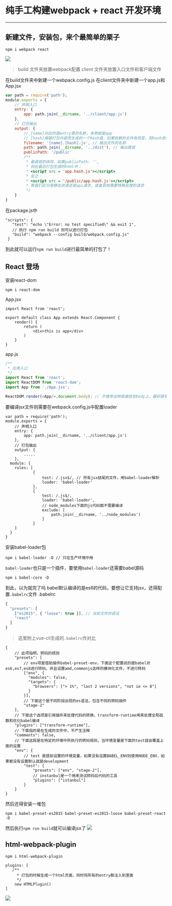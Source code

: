 # 纯手工构建webpack + react 开发环境
---

## 新建文件，安装包，来个最简单的栗子

```
npm i webpack react
```
![](https://i.imgur.com/13f3MwH.png)

>build 文件夹放置webpack配置
>client 文件夹放置入口文件和客户端文件

在build文件夹中新建一个webpack.config.js
在client文件夹中新建一个app.js和App.jsx

```javascript
var path = require('path');
module.exports = {
	// 声明入口
	entry: {
		app: path.join(__dirname, '../client/app.js')
	},
	// 打包输出
	output: {
		// [name]对应的是entry里的名称，本例就是app
		// [hash]根据打包内容而生成的一个hash值，如果依赖的文件有改变，则hash改变
		filename: '[name].[hash].js', // 输出文件的名称
		path: path.join(__dirname, '../dist'), // 输出路径
		publicPath: '/public'
		/**
		 * 最直观的体现，如果publicPath: '',
		 * 则在最后打包生成的html中：
		 * <script src = 'app.hash.js'></script>
		 * 反之：
		 * <script src = '/public/app.hash.js'></script>
		 * 帮我们区分是静态资源还是api请求，或者其他需要特殊处理的请求
		 */
	}
}

```

在package.js中
```
"scripts": {
   "test": "echo \"Error: no test specified\" && exit 1",
   // 执行 npm run build 则可以进行打包
   "build": "webpack --config build/webpack.config.js"
 }
```
到此就可以运行`npm run build`进行最简单的打包了！

## React 登场
安装react-dom
```
npm i react-dom
```

App.jsx
```
import React from 'react';

export default class App extends React.Component {
	render() {
		return (
			<div>this is app</div>	
		)
	}
}
```

app.js
``` javascript
/**
 * 应用入口
 */
import React from 'react';
import ReactDOM from 'react-dom';
import App from './App.jsx';

ReactDOM.render(<App/>,document.body); // 不推荐这种直接挂在body上，最好是有一个节点
```

要编译jsx文件则需要在webpack.config.js中配置loader
```
var path = require('path');
module.exports = {
	// 声明入口
	entry: {
		app: path.join(__dirname, '../client/app.js')
	},
	// 打包输出
	output: {
		.....
	},
  module: {
    rules: [
			{
				test: /.jsx$/, // 所有jsx结尾的文件，用babel-loader解析
				loader: 'babel-loader'
			},
			{
        		test: /.js$/,
        		loader: 'babel-loader',
				// node_modules下面的js代码都不需要编译
				exclude: [
					path.join(__dirname, '../node_modules')
				]
      		}
	]
  }
}
```

安装babel-loader包
```
npm i babel-loader -D // 只在生产环境中用
```

`babel-loader`也只是一个插件，要使用`babel-loader`还需要babel源码

```
npm i babel-core -D
```

到此，以为就完了吗
babel默认编译的是es6的代码，要想让它支持jsx，还得配置`.babelrc`文件
.babelrc
```JavaScript
{
  "presets": [
    ["es2015", { "loose": true }], // 当前文件的语法
    "react"
  ]
}
```
>这里附上vue-cli生成的`.babelrc`作对比
```
{
    // 此项指明，转码的规则
    "presets": [
        // env项是借助插件babel-preset-env，下面这个配置说的是babel对es6,es7,es8进行转码，并且设置amd,commonjs这样的模块化文件，不进行转码
        ["env", {
          "modules": false,
          "targets": {
            "browsers": ["> 1%", "last 2 versions", "not ie <= 8"]
          }
        }],
        // 下面这个是不同阶段出现的es语法，包含不同的转码插件
        "stage-2"
    ],
    // 下面这个选项是引用插件来处理代码的转换，transform-runtime用来处理全局函数和优化babel编译
    "plugins": ["transform-runtime"],
    // 下面指的是在生成的文件中，不产生注释
    "comments": false,
    // 下面这段是在特定的环境中所执行的转码规则，当环境变量是下面的test就会覆盖上面的设置
    "env": {
        // test 是提前设置的环境变量，如果没有设置BABEL_ENV则使用NODE_ENV，如果都没有设置默认就是development
        "test": {
            "presets": ["env", "stage-2"],
            // instanbul是一个用来测试转码后代码的工具
            "plugins": ["istanbul"]
        }
    }
}
```

然后还得安装一堆包
```
npm i babel-preset-es2015 babel-preset-es2015-loose babel-preset-react -D
```

然后执行`npm run build`就可以编译jsx了
![](https://i.imgur.com/MNZrn9H.png)

## html-webpack-plugin

`npm i html-webpack-plugin`

```
plugins: [
   /**
	 * 打包的时候生成一个html页面，同时将所有的entry都注入到里面
     */
	new HTMLPlugin()
]
```

![](https://i.imgur.com/poCEB7F.png)